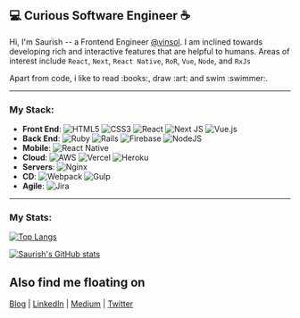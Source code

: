 



## :computer: Curious Software Engineer :coffee:
Hi, I'm Saurish -- a Frontend Engineer [@vinsol](https://vinsol.com). I am inclined towards developing rich and interactive features that are helpful to humans.
Areas of interest include `React`, `Next`, `React Native`, `RoR`, `Vue`, `Node`, and `RxJs` <br>
<p>Apart from code, i like to read :books:, draw :art: and swim :swimmer:. 

---
### My Stack:
  
- **Front End**: ![HTML5](https://img.shields.io/badge/html5-%23E34F26.svg?style=for-the-badge&logo=html5&logoColor=white)  ![CSS3](https://img.shields.io/badge/css3-%231572B6.svg?style=for-the-badge&logo=css3&logoColor=white)  ![React](https://img.shields.io/badge/react-%2320232a.svg?style=for-the-badge&logo=react&logoColor=%2361DAFB)  ![Next JS](https://img.shields.io/badge/Next-black?style=for-the-badge&logo=next.js&logoColor=white)  ![Vue.js](https://img.shields.io/badge/vuejs-%2335495e.svg?style=for-the-badge&logo=vuedotjs&logoColor=%234FC08D) <br>
- **Back End**: ![Ruby](https://img.shields.io/badge/ruby-%23CC342D.svg?style=for-the-badge&logo=ruby&logoColor=white)  ![Rails](https://img.shields.io/badge/rails-%23CC0000.svg?style=for-the-badge&logo=ruby-on-rails&logoColor=white)  ![Firebase](https://img.shields.io/badge/firebase-%23039BE5.svg?style=for-the-badge&logo=firebase)  ![NodeJS](https://img.shields.io/badge/node.js-6DA55F?style=for-the-badge&logo=node.js&logoColor=white) <br>
- **Mobile**: ![React Native](https://img.shields.io/badge/react_native-%2320232a.svg?style=for-the-badge&logo=react&logoColor=%2361DAFB) <br>
- **Cloud**: ![AWS](https://img.shields.io/badge/AWS-%23FF9900.svg?style=for-the-badge&logo=amazon-aws&logoColor=white)  ![Vercel](https://img.shields.io/badge/vercel-%23000000.svg?style=for-the-badge&logo=vercel&logoColor=white)  ![Heroku](https://img.shields.io/badge/heroku-%23430098.svg?style=for-the-badge&logo=heroku&logoColor=white) <br>
- **Servers**: ![Nginx](https://img.shields.io/badge/nginx-%23009639.svg?style=for-the-badge&logo=nginx&logoColor=white) <br>
- **CD**: ![Webpack](https://img.shields.io/badge/webpack-%238DD6F9.svg?style=for-the-badge&logo=webpack&logoColor=black)  ![Gulp](https://img.shields.io/badge/GULP-%23CF4647.svg?style=for-the-badge&logo=gulp&logoColor=white) <br>
- **Agile**: ![Jira](https://img.shields.io/badge/jira-%230A0FFF.svg?style=for-the-badge&logo=jira&logoColor=white) <br>

---
### My Stats:
  
  [![Top Langs](https://github-readme-stats.vercel.app/api/top-langs/?username=saurishkar&layout=compact&theme=dark)](https://github.com/anuraghazra/github-readme-stats)
  
  [![Saurish's GitHub stats](https://github-readme-stats.vercel.app/api?username=saurishkar&count_private=true&show_icons=true&theme=dark)](https://github.com/anuraghazra/github-readme-stats)


## Also find me floating on
[Blog](https://saurishkar.com) | [LinkedIn](https://www.linkedin.com/in/saurishkar/) | [Medium](https://medium.com/@saurishkar) | [Twitter](https://twitter.com/saurishkar)
<!--
**saurishkar/saurishkar** is a ✨ _special_ ✨ repository because its `README.md` (this file) appears on your GitHub profile.

Here are some ideas to get you started:

- 🔭 I’m currently working on ...
- 🌱 I’m currently learning ...
- 👯 I’m looking to collaborate on ...
- 🤔 I’m looking for help with ...
- 💬 Ask me about ...
- 📫 How to reach me: ...
- 😄 Pronouns: ...
- ⚡ Fun fact: ...
-->
